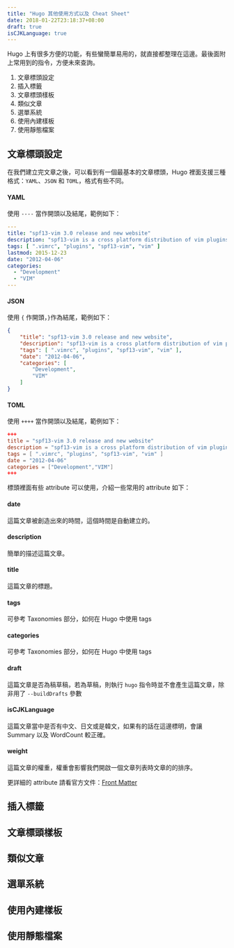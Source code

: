 ```yaml
---
title: "Hugo 其他使用方式以及 Cheat Sheet"
date: 2018-01-22T23:18:37+08:00
draft: true
isCJKLanguage: true
---
```

Hugo 上有很多方便的功能，有些蠻簡單易用的，就直接都整理在這邊。最後面附上常用到的指令，方便未來查詢。

1. 文章標頭設定
2. 插入標籤
3. 文章標頭樣板
4. 類似文章
5. 選單系統
6. 使用內建樣板
7. 使用靜態檔案

## 文章標頭設定
在我們建立完文章之後，可以看到有一個最基本的文章標頭，Hugo 裡面支援三種格式：`YAML`、`JSON` 和 `TOML`，格式有些不同。

#### YAML 
使用 `----` 當作開頭以及結尾，範例如下：
```yaml
---
title: "spf13-vim 3.0 release and new website"
description: "spf13-vim is a cross platform distribution of vim plugins and resources for Vim."
tags: [ ".vimrc", "plugins", "spf13-vim", "vim" ]
lastmod: 2015-12-23
date: "2012-04-06"
categories:
  - "Development"
  - "VIM"
---
```

#### JSON
使用 `{` 作開頭，`}`作為結尾，範例如下：
```json
{
    "title": "spf13-vim 3.0 release and new website",
    "description": "spf13-vim is a cross platform distribution of vim plugins and resources for Vim.",
    "tags": [ ".vimrc", "plugins", "spf13-vim", "vim" ],
    "date": "2012-04-06",
    "categories": [
        "Development",
        "VIM"
    ]
}
```

#### TOML
使用 `++++` 當作開頭以及結尾，範例如下：
```toml
+++
title = "spf13-vim 3.0 release and new website"
description = "spf13-vim is a cross platform distribution of vim plugins and resources for Vim."
tags = [ ".vimrc", "plugins", "spf13-vim", "vim" ]
date = "2012-04-06"
categories = ["Development","VIM"]
+++
```

標頭裡面有些 attribute 可以使用，介紹一些常用的 attribute 如下：
#### date
這篇文章被創造出來的時間，這個時間是自動建立的。

#### description
簡單的描述這篇文章。

#### title
這篇文章的標題。

#### tags
可參考 Taxonomies 部分，如何在 Hugo 中使用 tags

#### categories
可參考 Taxonomies 部分，如何在 Hugo 中使用 tags

#### draft
這篇文章是否為稿草稿，若為草稿，則執行 `hugo` 指令時並不會產生這篇文章，除非用了 `--buildDrafts` 參數

#### isCJKLanguage
這篇文章當中是否有中文、日文或是韓文，如果有的話在這邊標明，會讓 Summary 以及 WordCount 較正確。

#### weight
這篇文章的權重，權重會影響我們開啟一個文章列表時文章的的排序。

更詳細的 attribute 請看官方文件：[Front Matter]

## 插入標籤
## 文章標頭樣板
## 類似文章
## 選單系統
## 使用內建樣板
## 使用靜態檔案

[Front Matter]: https://gohugo.io/content-management/front-matter/
[Taxonomies]: https://gohugo.io/content-management/taxonomies/
[Archetypes]: https://gohugo.io/content-management/archetypes/
[RelatedContent]: https://gohugo.io/content-management/related/
[Menus]: https://gohugo.io/content-management/menus/
[Shortcodes]: https://gohugo.io/content-management/shortcodes/
[StaticFile]: https://gohugo.io/content-management/static-files/